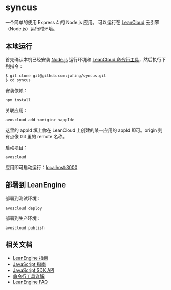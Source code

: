 # syncus

一个简单的使用 Express 4 的 Node.js 应用。
可以运行在 [LeanCloud](https://leancloud.cn/) 云引擎（Node.js）运行时环境。

## 本地运行

首先确认本机已经安装 [Node.js](http://nodejs.org/) 运行环境和 [LeanCloud 命令行工具](https://leancloud.cn/docs/cloud_code_commandline.html)，然后执行下列指令：

```
$ git clone git@github.com:jwfing/syncus.git
$ cd syncus
```

安装依赖：

```
npm install
```

关联应用：

```
avoscloud add <origin> <appId>
```

这里的 appId 填上你在 LeanCloud 上创建的某一应用的 appId 即可。origin 则有点像 Git 里的 remote 名称。

启动项目：

```
avoscloud
```

应用即可启动运行：[localhost:3000](http://localhost:3000)

## 部署到 LeanEngine


部署到测试环境：
```
avoscloud deploy
```

部署到生产环境：
```
avoscloud publish
```

## 相关文档

* [LeanEngine 指南](https://leancloud.cn/docs/leanengine_guide-node.html)
* [JavaScript 指南](https://leancloud.cn/docs/js_guide.html)
* [JavaScript SDK API](https://leancloud.cn/api-docs/javascript/index.html)
* [命令行工具详解](https://leancloud.cn/docs/cloud_code_commandline.html)
* [LeanEngine FAQ](https://leancloud.cn/docs/cloud_code_faq.html)
